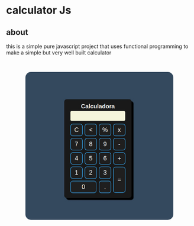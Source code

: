 # calculator Js
 
  ## about

 this is a simple pure javascript project that uses functional programming to make a simple but very well built calculator


  <div align="center">
    <img style="border-radius: 15px; margin-top: 30px;" src="assets/img/capa.jpg" width="400px"</img> 
</div>

  #


